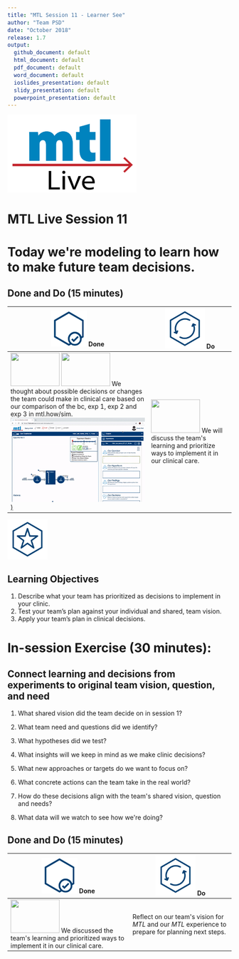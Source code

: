 ```yaml
---
title: "MTL Session 11 - Learner See"
author: "Team PSD"
date: "October 2018"
release: 1.7
output: 
  github_document: default
  html_document: default
  pdf_document: default
  word_document: default
  ioslides_presentation: default
  slidy_presentation: default
  powerpoint_presentation: default
---
```


[<img src = "https://github.com/lzim/teampsd/blob/master/resources/logos/mtl_live_sq_sm.png"
     height = "175" width = "290">](#.)  

# MTL Live Session 11

# Today we're modeling to learn how to make future team decisions.

## Done and Do (15 minutes)
<!-- Do/Done Tables -->
| [<img src = "https://github.com/lzim/teampsd/blob/master/resources/icons/done.png" height = "80" width = "80">](#.)  **Done** | [<img src = "https://github.com/lzim/teampsd/blob/master/resources/icons/do.png" height = "90" width = "90">](#.)  **Do** |
| --- | --- | 
| [<img src = "https://raw.githubusercontent.com/lzim/teampsd/master/resources/logos/mtl_how_live_sm.png" height = "75" width = "110">](http://mtl.how/live) [<img src = "https://raw.githubusercontent.com/lzim/teampsd/master/resources/logos/mtl_how_sim.png" height = "75" width = "110">](http://mtl.how/sim) We thought about possible decisions or changes the team could make in clinical care based on our comparison of the bc, exp 1, exp 2 and exp 3 in mtl.how/sim. [![](https://raw.githubusercontent.com/lzim/teampsd/master/resources/gifs/mtl_1.7/sim_ui_6.gif))](#.) | [<img src = "https://raw.githubusercontent.com/lzim/teampsd/master/resources/logos/mtl_how_sim.png" height = "75" width = "110">](http://mtl.how/sim) We will discuss the team's learning and prioritize ways to implement it in our clinical care. | 


<!-- Learning Objectives Icon --> 
[<img src = "https://github.com/lzim/teampsd/blob/master/resources/icons/learning_objectives.png" height = "90" width = "90" style ="display: inline-block"/>](#.)  

## Learning Objectives

1.	Describe what your team has prioritized as decisions to implement in your clinic. 
2.	Test your team’s plan against your individual and shared, team vision.
3.	Apply your team’s plan in clinical decisions.

# In-session Exercise (30 minutes): 

## Connect learning and decisions from experiments to original team vision, question, and need

1.  What shared vision did the team decide on in session 1?

2.  What team need and questions did we identify?

3.  What hypotheses did we test? 

4.  What insights will we keep in mind as we make clinic decisions?

5.  What new approaches or targets do we want to focus on?

6.  What concrete actions can the team take in the real world?

7.  How do these decisions align with the team's shared vision, question and needs?

8.  What data will we watch to see how we're doing?

## Done and Do (15 minutes)
<!-- Do/Done Tables -->
| [<img src = "https://github.com/lzim/teampsd/blob/master/resources/icons/done.png" height = "80" width = "80">](#.)  **Done** | [<img src = "https://github.com/lzim/teampsd/blob/master/resources/icons/do.png" height = "90" width = "90">](#.)  **Do** |
| --- | --- | 
| [<img src = "https://raw.githubusercontent.com/lzim/teampsd/master/resources/logos/mtl_how_sim.png" height = "75" width = "110">](http://mtl.how/sim) We discussed the team's learning and prioritized ways to implement it in our clinical care. | Reflect on our team's vision for _MTL_ and our _MTL_ experience to prepare for planning next steps.| 
